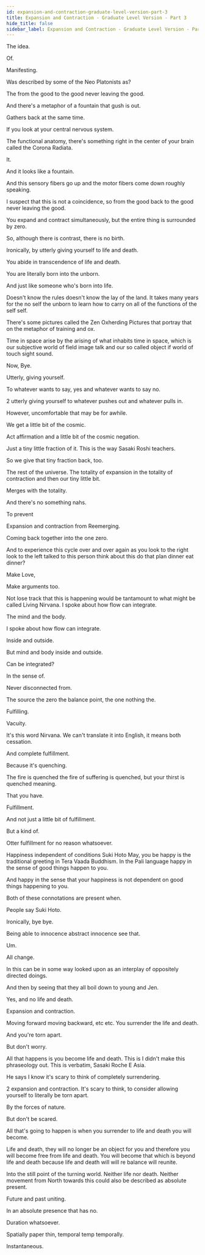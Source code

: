 ```yaml
---
id: expansion-and-contraction-graduate-level-version-part-3
title: Expansion and Contraction - Graduate Level Version - Part 3
hide_title: false
sidebar_label: Expansion and Contraction - Graduate Level Version - Part 3
---
```

The idea.

Of.

Manifesting.

Was described by some of the Neo Platonists as?

The from the good to the good never leaving the good.

And there's a metaphor of a fountain that gush is out.

Gathers back at the same time.

If you look at your central nervous system.

The functional anatomy, there's something right in the center of your brain called the Corona Radiata.

It.

And it looks like a fountain.

And this sensory fibers go up and the motor fibers come down roughly speaking.



I suspect that this is not a coincidence, so from the good back to the good never leaving the good.

You expand and contract simultaneously, but the entire thing is surrounded by zero.

So, although there is contrast, there is no birth.

Ironically, by utterly giving yourself to life and death.

You abide in transcendence of life and death.

You are literally born into the unborn.

And just like someone who's born into life.

Doesn't know the rules doesn't know the lay of the land. It takes many years for the no self the unborn to learn how to carry on all of the functions of the self self.

There's some pictures called the Zen Oxherding Pictures that portray that on the metaphor of training and ox.

Time in space arise by the arising of what inhabits time in space, which is our subjective world of field image talk and our so called object if world of touch sight sound.

Now, Bye.

Utterly, giving yourself.

To whatever wants to say, yes and whatever wants to say no.

2 utterly giving yourself to whatever pushes out and whatever pulls in.

However, uncomfortable that may be for awhile.

We get a little bit of the cosmic.

Act affirmation and a little bit of the cosmic negation.

Just a tiny little fraction of it. This is the way Sasaki Roshi teachers.

So we give that tiny fraction back, too.

The rest of the universe. The totality of expansion in the totality of contraction and then our tiny little bit.

Merges with the totality.

And there's no something nahs.

To prevent

Expansion and contraction from Reemerging.

Coming back together into the one zero.

And to experience this cycle over and over again as you look to the right look to the left talked to this person think about this do that plan dinner eat dinner?

Make Love,



Make arguments too.

Not lose track that this is happening would be tantamount to what might be called Living Nirvana. I spoke about how flow can integrate.

The mind and the body.

I spoke about how flow can integrate.

Inside and outside.

But mind and body inside and outside.

Can be integrated?

In the sense of.

Never disconnected from.

The source the zero the balance point, the one nothing the.

Fulfilling.

Vacuity.

It's this word Nirvana. We can't translate it into English, it means both cessation.

And complete fulfillment.

Because it's quenching.

The fire is quenched the fire of suffering is quenched, but your thirst is quenched meaning.

That you have.

Fulfillment.

And not just a little bit of fulfillment.

But a kind of.

Otter fulfillment for no reason whatsoever.

Happiness independent of conditions Suki Hoto May, you be happy is the traditional greeting in Tera Vaada Buddhism. In the Pali language happy in the sense of good things happen to you.

And happy in the sense that your happiness is not dependent on good things happening to you.

Both of these connotations are present when.

People say Suki Hoto.

Ironically, bye bye.

Being able to innocence abstract innocence see that.

Um.

All change.

In this can be in some way looked upon as an interplay of oppositely directed doings.

And then by seeing that they all boil down to young and Jen.

Yes, and no life and death.

Expansion and contraction.

Moving forward moving backward, etc etc. You surrender the life and death.

And you're torn apart.

But don't worry.

All that happens is you become life and death. This is I didn't make this phraseology out. This is verbatim, Sasaki Roche E Asia.

He says I know it's scary to think of completely surrendering.

2 expansion and contraction. It's scary to think, to consider allowing yourself to literally be torn apart.

By the forces of nature.

But don't be scared.

All that's going to happen is when you surrender to life and death you will become.

Life and death, they will no longer be an object for you and therefore you will become free from life and death. You will become that which is beyond life and death because life and death will will re balance will reunite.

Into the still point of the turning world. Neither life nor death. Neither movement from North towards this could also be described as absolute present.

Future and past uniting.

In an absolute presence that has no.

Duration whatsoever.

Spatially paper thin, temporal temp temporally.

Instantaneous.


